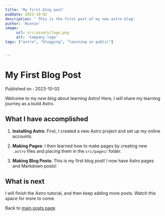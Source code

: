 ```yaml
---
title: 'My first blog post'
pubDate: 2023-10-02
description: ' This is the first post of my new astro blog'
author: 'Winnie'
image: 
     url: src/assets/logo.png
     alt: 'Company logo'
tags: ["astro", "blogging", "learning in public"]


---
```


# My First Blog Post
Published on : 2023-10-02

Welcome to my _new blog_ about learning Astro! Here, I will share my learning journey as a build Astro.

## What I have accomplished

1. **Installing Astro**: First, I created a new Astro project and set up my online accounts.

2. **Making Pages**: I then learned how to make pages by creating new `.astro` files and placing them in the `src/pages/` folder.

3. **Making Blog Posts**: This is my first blog post! I now have Astro pages and Markdown posts!

## What is next

I will finish the Astro tutorial, and then keep adding more posts. Watch this space for more to come.

Back to [main posts page](/blog/)

